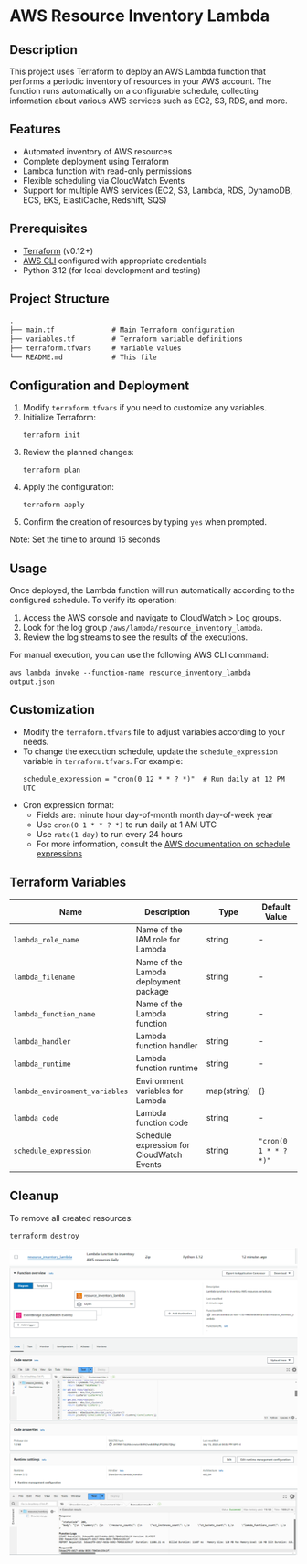 # AWS Resource Inventory Lambda

## Description
This project uses Terraform to deploy an AWS Lambda function that performs a periodic inventory of resources in your AWS account. The function runs automatically on a configurable schedule, collecting information about various AWS services such as EC2, S3, RDS, and more.

## Features
- Automated inventory of AWS resources
- Complete deployment using Terraform
- Lambda function with read-only permissions
- Flexible scheduling via CloudWatch Events
- Support for multiple AWS services (EC2, S3, Lambda, RDS, DynamoDB, ECS, EKS, ElastiCache, Redshift, SQS)

## Prerequisites
- [Terraform](https://www.terraform.io/downloads.html) (v0.12+)
- [AWS CLI](https://aws.amazon.com/cli/) configured with appropriate credentials
- Python 3.12 (for local development and testing)

## Project Structure
```
.
├── main.tf              # Main Terraform configuration
├── variables.tf         # Terraform variable definitions
├── terraform.tfvars     # Variable values
└── README.md            # This file
```

## Configuration and Deployment
1. Modify `terraform.tfvars` if you need to customize any variables.
2. Initialize Terraform:
   ```
   terraform init
   ```
3. Review the planned changes:
   ```
   terraform plan
   ```
4. Apply the configuration:
   ```
   terraform apply
   ```
5. Confirm the creation of resources by typing `yes` when prompted.

Note: Set the time to around 15 seconds

## Usage
Once deployed, the Lambda function will run automatically according to the configured schedule. To verify its operation:
1. Access the AWS console and navigate to CloudWatch > Log groups.
2. Look for the log group `/aws/lambda/resource_inventory_lambda`.
3. Review the log streams to see the results of the executions.

For manual execution, you can use the following AWS CLI command:
```
aws lambda invoke --function-name resource_inventory_lambda output.json
```

## Customization
- Modify the `terraform.tfvars` file to adjust variables according to your needs.
- To change the execution schedule, update the `schedule_expression` variable in `terraform.tfvars`. For example:
  ```hcl
  schedule_expression = "cron(0 12 * * ? *)"  # Run daily at 12 PM UTC
  ```
- Cron expression format:
  - Fields are: minute hour day-of-month month day-of-week year
  - Use `cron(0 1 * * ? *)` to run daily at 1 AM UTC
  - Use `rate(1 day)` to run every 24 hours
  - For more information, consult the [AWS documentation on schedule expressions](https://docs.aws.amazon.com/AmazonCloudWatch/latest/events/ScheduledEvents.html)

## Terraform Variables

| Name | Description | Type | Default Value |
|------|-------------|------|---------------|
| `lambda_role_name` | Name of the IAM role for Lambda | string | - |
| `lambda_filename` | Name of the Lambda deployment package | string | - |
| `lambda_function_name` | Name of the Lambda function | string | - |
| `lambda_handler` | Lambda function handler | string | - |
| `lambda_runtime` | Lambda function runtime | string | - |
| `lambda_environment_variables` | Environment variables for Lambda | map(string) | {} |
| `lambda_code` | Lambda function code | string | - |
| `schedule_expression` | Schedule expression for CloudWatch Events | string | `"cron(0 1 * * ? *)"` |

## Cleanup
To remove all created resources:
```
terraform destroy
```

![Terraform 1](https://github.com/Andherson333333/AWS-IAC/blob/main/AWS%20lambda%20mostrar%20servicios/imagenes/lambda-1.png)
![Terraform 1](https://github.com/Andherson333333/AWS-IAC/blob/main/AWS%20lambda%20mostrar%20servicios/imagenes/lambda-2.png)
![Terraform 1](https://github.com/Andherson333333/AWS-IAC/blob/main/AWS%20lambda%20mostrar%20servicios/imagenes/lambda-3.png)

